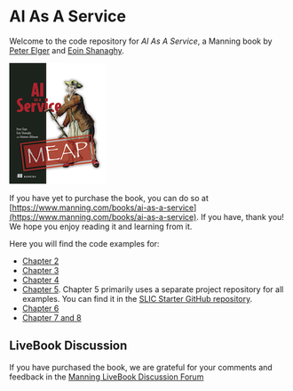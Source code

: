 # AI As A Service

Welcome to the code repository for _AI As A Service_, a Manning book by [Peter Elger](https://twitter.com/pelger) and [Eoin Shanaghy](https://twitter.com/eoins).

![AI As A Service book cover](./ai-as-a-service-cover.png)

If you have yet to purchase the book, you can do so at [https://www.manning.com/books/ai-as-a-service](https://www.manning.com/books/ai-as-a-service). If you have, thank you! We hope you enjoy reading it and learning from it.

Here you will find the code examples for:

* [Chapter 2](./chapter2)
* [Chapter 3](./chapter3)
* [Chapter 4](./chapter4)
* [Chapter 5](./chapter5). Chapter 5 primarily uses a separate project repository for all examples. You can find it in the [SLIC Starter GitHub repository](https://github.com/fourTheorem/slic-starter).
* [Chapter 6](./chapter6)
* [Chapter 7 and 8](./chapter7-8)

## LiveBook Discussion

If you have purchased the book, we are grateful for your comments and feedback in the [Manning LiveBook Discussion Forum](https://livebook.manning.com/#!/book/ai-as-a-service/welcome/v-1/)


